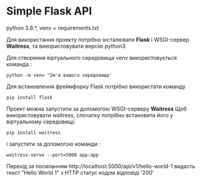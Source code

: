 # Simple Flask API
 
python 3.8.*, venv + requirements.txt 

Для використання проекту потрібно інсталювати __Flask__ і WSGI-сервер __Waitress__, та використовувати версію python3

Для створення віртуального середовища venv використовується команда :
```
python -m venv "Ім'я вашого середовища'
```
Для встановлення фреймфорку Flask потрібно використати команду
```
pip install flask
```
Проект можна запустити за допомогою WSGI-серверу __Waitress__
Щоб використовувати waitress, спочатку потрібно встановити його у віртуальному середовищі:
```
pip install waitress
```
і запустити за допомогою команди :
```
waitress-serve --port=5000 app:app
```
Перехід за посиланням http://localhost:5000/api/v1/hello-world-1 видасть текст "Hello World 1"  з HTTP статус кодом відповіді '200'

